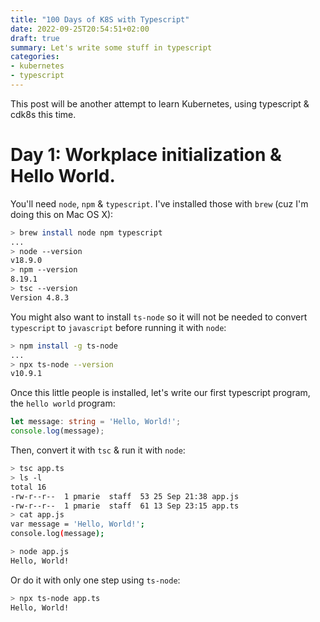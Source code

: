 ```yaml
---
title: "100 Days of K8S with Typescript"
date: 2022-09-25T20:54:51+02:00
draft: true
summary: Let's write some stuff in typescript
categories:
- kubernetes
- typescript
---
```


This post will be another attempt to learn Kubernetes, using typescript & cdk8s this time.

# Day 1: Workplace initialization & Hello World.

You'll need `node`, `npm` & `typescript`. I've installed those with `brew` (cuz I'm doing this on Mac OS X):

```sh
> brew install node npm typescript
...
> node --version
v18.9.0
> npm --version
8.19.1
> tsc --version
Version 4.8.3
```

You might also want to install `ts-node` so it will not be needed to convert `typescript` to `javascript` before running it with `node`:

```sh
> npm install -g ts-node
...
> npx ts-node --version
v10.9.1
```

Once this little people is installed, let's write our first typescript program, the `hello world` program:

```ts
let message: string = 'Hello, World!';
console.log(message);
```

Then, convert it with `tsc` & run it with `node`:

```sh
> tsc app.ts
> ls -l
total 16
-rw-r--r--  1 pmarie  staff  53 25 Sep 21:38 app.js
-rw-r--r--  1 pmarie  staff  61 13 Sep 23:15 app.ts
> cat app.js
var message = 'Hello, World!';
console.log(message);

> node app.js
Hello, World!
```

Or do it with only one step using `ts-node`:

```sh
> npx ts-node app.ts
Hello, World!
```